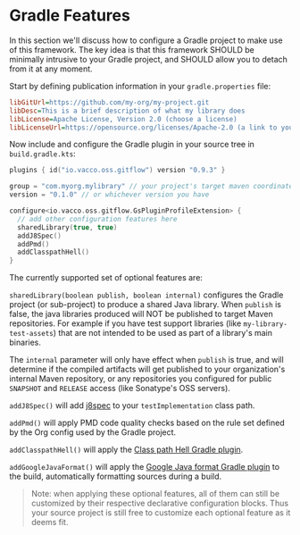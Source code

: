 # Gradle Features

In this section we'll discuss how to configure a Gradle project to make use of this framework. The key idea is that this framework SHOULD be minimally intrusive to your Gradle project, and SHOULD allow you to detach from it at any moment.

Start by defining publication information in your `gradle.properties` file:

```ini
libGitUrl=https://github.com/my-org/my-project.git
libDesc=This is a brief description of what my library does
libLicense=Apache License, Version 2.0 (choose a license)
libLicenseUrl=https://opensource.org/licenses/Apache-2.0 (a link to your license text)
```

Now include and configure the Gradle plugin in your source tree in `build.gradle.kts`:

```kotlin
plugins { id("io.vacco.oss.gitflow") version "0.9.3" }

group = "com.myorg.mylibrary" // your project's target maven coordinates.
version = "0.1.0" // or whichever version you have

configure<io.vacco.oss.gitflow.GsPluginProfileExtension> {
  // add other configuration features here
  sharedLibrary(true, true)
  addJ8Spec()
  addPmd()
  addClasspathHell()
}
```

The currently supported set of optional features are:

`sharedLibrary(boolean publish, boolean internal)` configures the Gradle project (or sub-project) to produce a shared Java library. When `publish` is false, the java libraries produced will NOT be published to target Maven repositories. For example if you have test support libraries (like `my-library-test-assets`) that are not intended to be used as part of a library's main binaries.

The `internal` parameter will only have effect when `publish` is true, and will determine if the compiled artifacts will get published to your organization's internal Maven repository, or any repositories you configured for public `SNAPSHOT` and `RELEASE` access (like Sonatype's OSS servers).

`addJ8Spec()` will add [j8spec](https://j8spec.github.io/) to your `testImplementation` class path.

`addPmd()` will apply PMD code quality checks based on the rule set defined by the Org config used by the Gradle project.

`addClasspathHell()` will apply the [Class path Hell Gradle plugin](https://github.com/vaccovecrana/classpath-hell-gradle-plugin).

`addGoogleJavaFormat()` will apply the [Google Java format Gradle plugin](https://github.com/sherter/google-java-format-gradle-plugin) to the build, automatically formatting sources during a build.

> Note: when applying these optional features, all of them can still be customized by their respective declarative configuration blocks. Thus your source project is still free to customize each optional feature as it deems fit.
